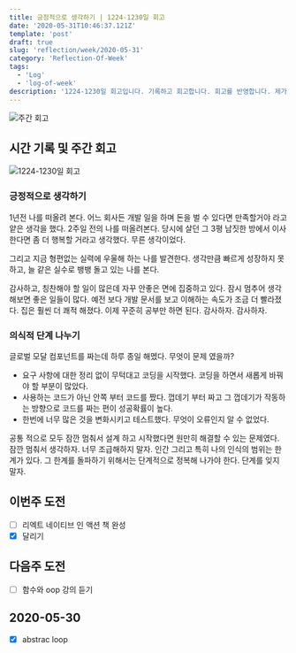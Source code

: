 ```yaml
---
title: 긍정적으로 생각하기 | 1224-1230일 회고
date: '2020-05-31T10:46:37.121Z'
template: 'post'
draft: true
slug: 'reflection/week/2020-05-31'
category: 'Reflection-Of-Week'
tags:
  - 'Log'
  - 'log-of-week'
description: '1224-1230일 회고입니다. 기록하고 회고합니다. 회고를 반영합니다. 제가 자라는 방식입니다.'
---
```

![주간 회고](https://imgur.com/PwMHNaY.png)


## 시간 기록 및 주간 회고 

![1224-1230일 회고](.png)

### 긍정적으로 생각하기 
1년전 나를 떠올려 본다. 어느 회사든 개발 일을 하며 돈을 벌 수 있다면 만족할거야 라고 얕은 생각을 했다. 2주일 전의 나를 떠올려본다. 당시에 살던 그 3평 남짓한 방에서 이사한다면 좀 더 행복할 거라고 생각했다. 무른 생각이었다. 

그리고 지금 형편없는 실력에 우울해 하는 나를 발견한다. 생각만큼 빠르게 성장하지 못하고, 늘 같은 실수로 뱅뱅 돌고 있는 나를 본다. 

감사하고, 칭찬해야 할 일이 많은데 자꾸 안좋은 면에 집중하고 있다. 잠시 멈추어 생각해보면 좋은 일들이 많다. 예전 보다 개발 문서를 보고 이해하는 속도가 조금 더 빨라졌다. 집은 훨씬 더 쾌적 해졌다. 이제 꾸준히 공부만 하면 된다. 감사하자. 감사하자.

### 의식적 단계 나누기

글로벌 모달 컴포넌트를 짜는데 하루 종일 해멨다. 무엇이 문제 였을까? 

- 요구 사항에 대한 정리 없이 무턱대고 코딩을 시작했다. 코딩을 하면서 새롭게 바꿔야 할 부분이 많았다.
- 사용하는 코드가 아닌 안쪽 부터 코드를 짰다. 껍데기 부터 짜고 그 껍데기가 작동하는 방향으로 코드를 짜는 편이 성공확률이 높다.
- 한번에 너무 많은 것을 변화시키고 테스트했다. 무엇이 오류인지 알 수 없었다.

공통 적으로 모두 잠깐 멈춰서 설계 하고 시작했다면 원만히 해결할 수 있는 문제였다. 잠깐 멈춰서 생각하자. 너무 조급해하지 말자. 인간 그리고 특히 나의 인식의 범위는 한계가 있다. 그 한계를 돌파하기 위해서는 단계적으로 정복해 나가야 한다. 단계를 잊지 말자.

## 이번주 도전
- [ ] 리엑트 네이티브 인 액션 책 완성
- [x] 달리기 

## 다음주 도전
- [ ] 함수와 oop 강의 듣기

## 2020-05-30
- [x] abstrac loop
